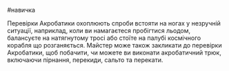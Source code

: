 #навичка 

Перевірки Акробатики охоплюють спроби встояти на ногах у незручній ситуації, наприклад, коли ви намагаєтеся пробігтися льодом, балансуєте на натягнутому тросі або стоїте на палубі космічного корабля що розганяється. Майстер може також закликати до перевірки Акробатики, щоб побачити, чи можете ви виконати акробатичний трюк, включаючи пірнання, перекиди, сальто та перекати.